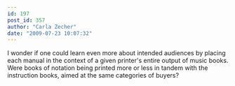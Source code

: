 ```yaml
---
id: 197
post_id: 357
author: "Carla Zecher"
date: "2009-07-23 10:07:32"
---
```

I wonder if one could learn even more about intended audiences by placing each manual in the context of a given printer's entire output of music books. Were books of notation being printed more or less in tandem with the instruction books, aimed at the same categories of buyers?

